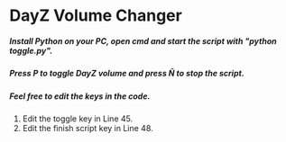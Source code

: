 # DayZ Volume Changer
##### Install Python on your PC, open cmd and start the script with "python toggle.py".
##### Press P to toggle DayZ volume and press Ñ to stop the script.
##### Feel free to edit the keys in the code.
1. Edit the toggle key in Line 45.
2. Edit the finish script key in Line 48.